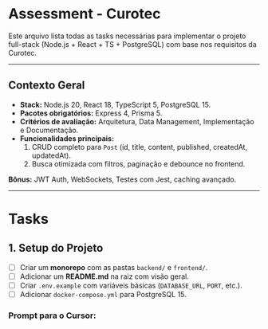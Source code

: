 # Assessment - Curotec
Este arquivo lista todas as tasks necessárias para implementar o projeto full-stack (Node.js + React + TS + PostgreSQL) com base nos requisitos da Curotec.

---

## **Contexto Geral**
- **Stack:** Node.js 20, React 18, TypeScript 5, PostgreSQL 15.
- **Pacotes obrigatórios:** Express 4, Prisma 5.
- **Critérios de avaliação:** Arquitetura, Data Management, Implementação e Documentação.
- **Funcionalidades principais:**
  1. CRUD completo para `Post` (id, title, content, published, createdAt, updatedAt).
  2. Busca otimizada com filtros, paginação e debounce no frontend.

**Bônus:** JWT Auth, WebSockets, Testes com Jest, caching avançado.

---

# **Tasks**

## **1. Setup do Projeto**
- [ ] Criar um **monorepo** com as pastas `backend/` e `frontend/`.
- [ ] Adicionar um **README.md** na raiz com visão geral.
- [ ] Criar `.env.example` com variáveis básicas (`DATABASE_URL`, `PORT`, etc.).
- [ ] Adicionar `docker-compose.yml` para PostgreSQL 15.

### **Prompt para o Cursor:**
